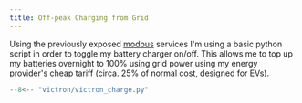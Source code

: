```yaml
---
title: Off-peak Charging from Grid
---
```


Using the previously exposed [modbus](victron.md) services I'm using a basic python script in order to toggle my battery charger on/off. This allows me to top up my batteries overnight to 100% using grid power using my energy provider's cheap tariff (circa. 25% of normal cost, designed for EVs).

```py title="charge.py"
--8<-- "victron/victron_charge.py"
```
